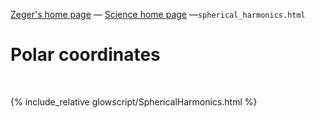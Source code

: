 [Zeger's home page](https://www.hendrikse.name/) &mdash; [Science home page](https://www.hendrikse.name/science/) &mdash;`spherical_harmonics.html`

# Polar coordinates
<div class="header_line"><br/></div>

{% include_relative glowscript/SphericalHarmonics.html %}
